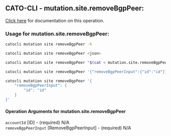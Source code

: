 
## CATO-CLI - mutation.site.removeBgpPeer:
[Click here](https://api.catonetworks.com/documentation/#mutation-mutation.site.removeBgpPeer) for documentation on this operation.

### Usage for mutation.site.removeBgpPeer:

```bash
catocli mutation site removeBgpPeer -h

catocli mutation site removeBgpPeer <json>

catocli mutation site removeBgpPeer "$(cat < mutation.site.removeBgpPeer.json)"

catocli mutation site removeBgpPeer '{"removeBgpPeerInput":{"id":"id"}}'

catocli mutation site removeBgpPeer '{
    "removeBgpPeerInput": {
        "id": "id"
    }
}'
```

#### Operation Arguments for mutation.site.removeBgpPeer ####

`accountId` [ID] - (required) N/A    
`removeBgpPeerInput` [RemoveBgpPeerInput] - (required) N/A    
